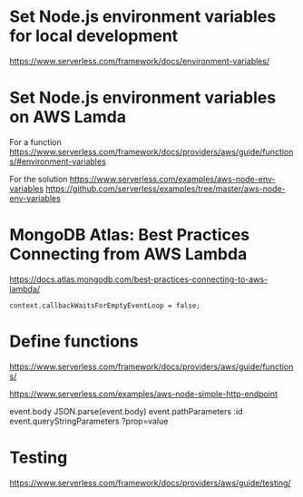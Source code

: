 # Set Node.js environment variables for local development

https://www.serverless.com/framework/docs/environment-variables/

# Set Node.js environment variables on AWS Lamda

For a function https://www.serverless.com/framework/docs/providers/aws/guide/functions/#environment-variables

For the solution https://www.serverless.com/examples/aws-node-env-variables
https://github.com/serverless/examples/tree/master/aws-node-env-variables

# MongoDB Atlas: Best Practices Connecting from AWS Lambda

https://docs.atlas.mongodb.com/best-practices-connecting-to-aws-lambda/

    context.callbackWaitsForEmptyEventLoop = false;

# Define functions

https://www.serverless.com/framework/docs/providers/aws/guide/functions/

https://www.serverless.com/examples/aws-node-simple-http-endpoint

event.body JSON.parse(event.body)
event.pathParameters :id
event.queryStringParameters ?prop=value

# Testing

https://www.serverless.com/framework/docs/providers/aws/guide/testing/